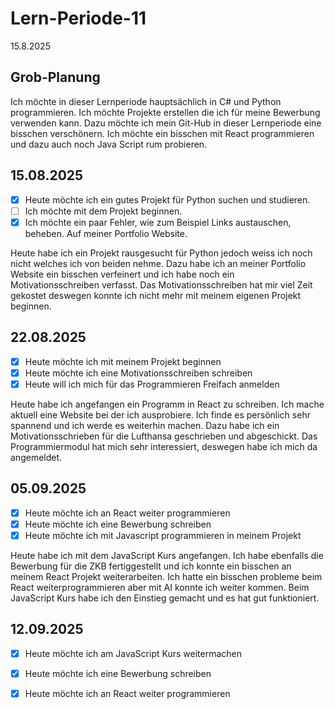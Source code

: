# Lern-Periode-11

15.8.2025 

## Grob-Planung

Ich möchte in dieser Lernperiode hauptsächlich in C# und Python programmieren. Ich möchte Projekte erstellen die ich für meine Bewerbung verwenden kann. Dazu möchte ich mein Git-Hub in dieser Lernperiode eine bisschen verschönern. Ich möchte ein bisschen mit React programmieren und dazu auch noch Java Script rum probieren. 

## 15.08.2025

- [X] Heute möchte ich ein gutes Projekt für Python suchen und studieren.
- [ ] Ich möchte mit dem Projekt beginnen.
- [X] Ich möchte ein paar Fehler, wie zum Beispiel Links austauschen, beheben. Auf meiner Portfolio Website.

Heute habe ich ein Projekt rausgesucht für Python jedoch weiss ich noch nicht welches ich von beiden nehme. Dazu habe ich an meiner Portfolio Website ein bisschen verfeinert und ich habe noch ein Motivationsschreiben verfasst. Das Motivationsschreiben hat mir viel Zeit gekostet deswegen konnte ich nicht mehr mit meinem eigenen Projekt beginnen. 

## 22.08.2025

- [X] Heute möchte ich mit meinem Projekt beginnen
- [X] Heute möchte ich eine Motivationsschreiben schreiben
- [X] Heute will ich mich für das Programmieren Freifach anmelden

Heute habe ich angefangen ein Programm in React zu schreiben. Ich mache aktuell eine Website bei der ich ausprobiere. Ich finde es persönlich sehr spannend und ich werde es weiterhin machen. Dazu habe ich ein Motivationsschrieben für die Lufthansa geschrieben und abgeschickt. Das Programmiermodul hat mich sehr interessiert, deswegen habe ich mich da angemeldet. 

## 05.09.2025

- [X] Heute möchte ich an React weiter programmieren
- [X] Heute möchte ich eine Bewerbung schreiben
- [X] Heute möchte ich mit Javascript programmieren in meinem Projekt

Heute habe ich mit dem JavaScript Kurs angefangen. Ich habe ebenfalls die Bewerbung für die ZKB fertiggestellt und ich konnte ein bisschen an meinem React Projekt weiterarbeiten. Ich hatte ein bisschen probleme beim React weiterprogrammieren aber mit AI konnte ich weiter kommen. Beim JavaScript Kurs habe ich den Einstieg gemacht und es hat gut funktioniert. 

## 12.09.2025

- [X] Heute möchte ich am JavaScript Kurs weitermachen
- [X] Heute möchte ich eine Bewerbung schreiben
- [X] Heute möchte ich an React weiter programmieren


